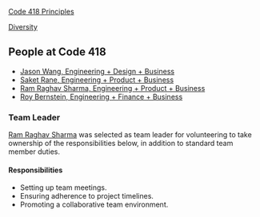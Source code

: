 [Code 418 Principles](./principles.md)

[Diversity](./diversity.md)

People at Code 418
---

- [Jason Wang, Engineering + Design + Business](./jason_wang.md)
- [Saket Rane, Engineering + Product + Business](./saket_rane.md)
- [Ram Raghav Sharma, Engineering + Product + Business](./ramraghav_sharma.md)
- [Roy Bernstein, Engineering + Finance + Business](./roy_bernstein.md)

### Team Leader

<!-- Describe who and why the team leader was selected --> 
[Ram Raghav Sharma](./ramraghav_sharma.md) was selected as team leader for volunteering to take ownership of the responsibilities below, in addition to standard team member duties.

#### Responsibilities
<!-- What is their role for your team?	--> 
- Setting up team meetings.
- Ensuring adherence to project timelines.
- Promoting a collaborative team environment.
